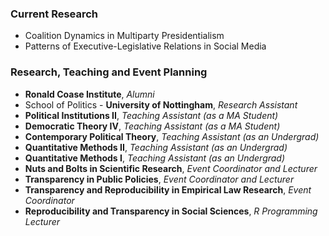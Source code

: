 ### Current Research

- Coalition Dynamics in Multiparty Presidentialism
- Patterns of Executive-Legislative Relations in Social Media

### Research, Teaching and Event Planning

- **Ronald Coase Institute**, *Alumni*
- School of Politics - **University of Nottingham**, _Research Assistant_
- **Political Institutions II**, *Teaching Assistant (as a MA Student)*
- **Democratic Theory IV**, *Teaching Assistant (as a MA Student)*
- **Contemporary Political Theory**, *Teaching Assistant (as an Undergrad)*
- **Quantitative Methods II**, *Teaching Assistant (as an Undergrad)*
- **Quantitative Methods I**, *Teaching Assistant (as an Undergrad)*
- **Nuts and Bolts in Scientific Research**, _Event Coordinator and Lecturer_
- **Transparency in Public Policies**, _Event Coordinator and Lecturer_
- **Transparency and Reproducibility in Empirical Law Research**, _Event Coordinator_
- **Reproducibility and Transparency in Social Sciences**, _R Programming Lecturer_
